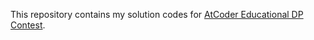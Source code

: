 This repository contains my solution codes for [AtCoder Educational DP Contest](https://atcoder.jp/contests/dp).
